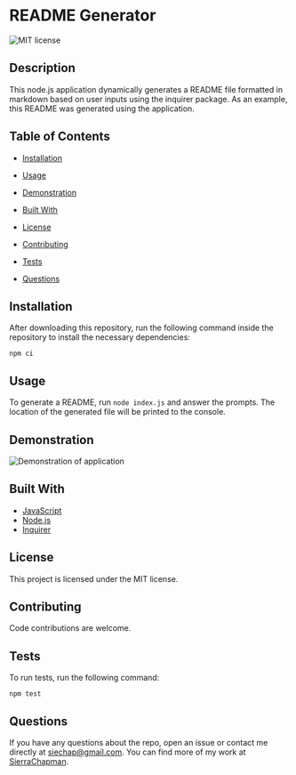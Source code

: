 # README Generator

![MIT license](https://img.shields.io/badge/license-MIT-blue.svg)

## Description

This node.js application dynamically generates a README file formatted in markdown based on user inputs using the inquirer package. As an example, this README was generated using the application.

## Table of Contents

* [Installation](#installation)

* [Usage](#usage)

* [Demonstration](#demonstration)

* [Built With](#built-with)

* [License](#license)

* [Contributing](#contributing)

* [Tests](#tests)

* [Questions](#questions)

## Installation

After downloading this repository, run the following command inside the repository to install the necessary dependencies:

```
npm ci
```

## Usage

To generate a README, run `node index.js` and answer the prompts. The location of the generated file will be printed to the console.

## Demonstration

![Demonstration of application](demonstration.gif)

## Built With

* [JavaScript](https://developer.mozilla.org/en-US/docs/Web/JavaScript)
* [Node.js](https://nodejs.org/en/)
* [Inquirer](https://www.npmjs.com/package/inquirer)


## License

This project is licensed under the MIT license.

## Contributing

Code contributions are welcome.

## Tests

To run tests, run the following command:

```
npm test
```

## Questions

If you have any questions about the repo, open an issue or contact me directly at siechap@gmail.com. You can find more of my work at [SierraChapman](https://github.com/SierraChapman/).

